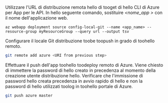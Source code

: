 Utilizzare l'URL di distribuzione remota hello di tooget di hello CLI di Azure per App per le API. In hello seguente comando, sostituire  *\<nome_app >* con il nome dell'applicazione web.

```azurecli-interactive
az webapp deployment source config-local-git --name <app_name> --resource-group myResourceGroup --query url --output tsv
```

Configurare il locale Git distribuzione toobe toopush in grado di toohello remoto.

```bash
git remote add azure <URI from previous step>
```

Effettuare il push dell'app toohello toodeploy remoto di Azure. Viene chiesto di immettere la password di hello creato in precedenza al momento della creazione utente distribuzione hello. Verificare che l'immissione di password hello creata precedenza in avvio rapido di hello e non la password di hello utilizzati toolog in toohello portale di Azure.

```bash
git push azure master
```
